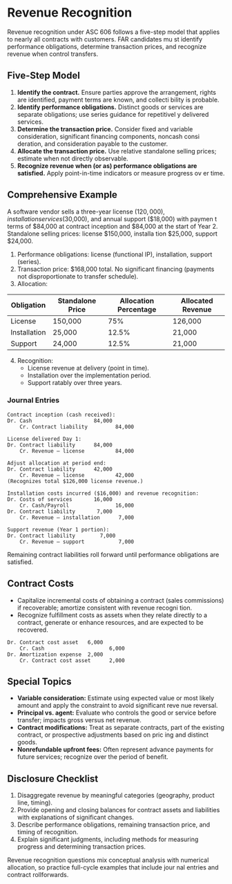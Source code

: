 # Revenue Recognition

Revenue recognition under ASC 606 follows a five-step model that applies to nearly all contracts with customers. FAR candidates mu
st identify performance obligations, determine transaction prices, and recognize revenue when control transfers.

## Five-Step Model

1. **Identify the contract.** Ensure parties approve the arrangement, rights are identified, payment terms are known, and collecti
bility is probable.
2. **Identify performance obligations.** Distinct goods or services are separate obligations; use series guidance for repetitivel
y delivered services.
3. **Determine the transaction price.** Consider fixed and variable consideration, significant financing components, noncash consi
deration, and consideration payable to the customer.
4. **Allocate the transaction price.** Use relative standalone selling prices; estimate when not directly observable.
5. **Recognize revenue when (or as) performance obligations are satisfied.** Apply point-in-time indicators or measure progress ov
er time.

## Comprehensive Example

A software vendor sells a three-year license ($120,000), installation services ($30,000), and annual support ($18,000) with paymen
t terms of $84,000 at contract inception and $84,000 at the start of Year 2. Standalone selling prices: license $150,000, installa
tion $25,000, support $24,000.

1. Performance obligations: license (functional IP), installation, support (series).
2. Transaction price: $168,000 total. No significant financing (payments not disproportionate to transfer schedule).
3. Allocation:

| Obligation | Standalone Price | Allocation Percentage | Allocated Revenue |
| --- | --- | --- | --- |
| License | 150,000 | 75% | 126,000 |
| Installation | 25,000 | 12.5% | 21,000 |
| Support | 24,000 | 12.5% | 21,000 |

4. Recognition:
   - License revenue at delivery (point in time).
   - Installation over the implementation period.
   - Support ratably over three years.

### Journal Entries

```text
Contract inception (cash received):
Dr. Cash                    84,000
    Cr. Contract liability         84,000

License delivered Day 1:
Dr. Contract liability      84,000
    Cr. Revenue – license          84,000

Adjust allocation at period end:
Dr. Contract liability      42,000
    Cr. Revenue – license          42,000
(Recognizes total $126,000 license revenue.)

Installation costs incurred ($16,000) and revenue recognition:
Dr. Costs of services       16,000
    Cr. Cash/Payroll               16,000
Dr. Contract liability       7,000
    Cr. Revenue – installation      7,000

Support revenue (Year 1 portion):
Dr. Contract liability        7,000
    Cr. Revenue – support           7,000
```

Remaining contract liabilities roll forward until performance obligations are satisfied.

## Contract Costs

- Capitalize incremental costs of obtaining a contract (sales commissions) if recoverable; amortize consistent with revenue recogni
tion.
- Recognize fulfillment costs as assets when they relate directly to a contract, generate or enhance resources, and are expected to
 be recovered.

```text
Dr. Contract cost asset   6,000
    Cr. Cash                     6,000
Dr. Amortization expense  2,000
    Cr. Contract cost asset      2,000
```

## Special Topics

- **Variable consideration:** Estimate using expected value or most likely amount and apply the constraint to avoid significant reve
nue reversal.
- **Principal vs. agent:** Evaluate who controls the good or service before transfer; impacts gross versus net revenue.
- **Contract modifications:** Treat as separate contracts, part of the existing contract, or prospective adjustments based on pric
ing and distinct goods.
- **Nonrefundable upfront fees:** Often represent advance payments for future services; recognize over the period of benefit.

## Disclosure Checklist

1. Disaggregate revenue by meaningful categories (geography, product line, timing).
2. Provide opening and closing balances for contract assets and liabilities with explanations of significant changes.
3. Describe performance obligations, remaining transaction price, and timing of recognition.
4. Explain significant judgments, including methods for measuring progress and determining transaction prices.

Revenue recognition questions mix conceptual analysis with numerical allocation, so practice full-cycle examples that include jour
nal entries and contract rollforwards.
